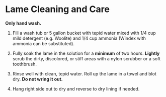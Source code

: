# Lame Cleaning and Care

**Only hand wash.**

1. Fill a wash tub or 5 gallon bucket with tepid water mixed with 1/4 cup mild detergent (e.g. Woolite) and 1/4 cup ammonia (Windex with ammonia can be substituted).

2. Fully soak the lame in the solution for a **minimum** of two hours. **Lightly** scrub the dirty, discolored, or stiff areas with a nylon scrubber or a soft toothbrush.

3. Rinse well with clean, tepid water. Roll up the lame in a towel and blot dry. **Do not wring it out.**

4. Hang right side out to dry and reverse to dry lining if needed.
